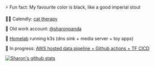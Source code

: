 ⚡ Fun fact: My favourite color is black, like a good imperial stout

🐱‍💻 Calendly: [cat therapy](https://calendly.com/sharonwoo)

🤔 Old work account: [@sharonpanda](https://github.com/sharonpanda)

🌱 [Homelab](https://serversandbox.github.io/index.html) running k3s (dns sink + media server + toy apps)

🔭 In progress: [AWS hosted data pipeline + Github actions + TF CICD](https://github.com/users/sharonwoo/projects/3)

[![Sharon's github stats](https://github-readme-stats.vercel.app/api?username=sharonwoo&count_private=true&show_icons=true&theme=vision-friendly-dark)](https://github.com/anuraghazra/github-readme-stats)

<!--
**sharonwoo/sharonwoo** is a ✨ _special_ ✨ repository because its `README.md` (this file) appears on your GitHub profile.

Here are some ideas to get you started:

- 🔭 I’m currently working on ...
- 🌱 I’m currently learning ...
- 👯 I’m looking to collaborate on ...
- 🤔 I’m looking for help with ...
- 💬 Ask me about ...
- 📫 How to reach me: ...
- 😄 Pronouns: ...
- ⚡ Fun fact: ...
-->
